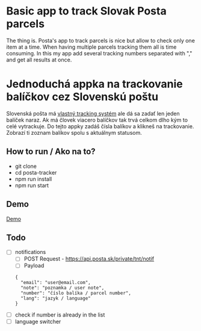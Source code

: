 # Basic app to track Slovak Posta parcels

The thing is. Posta's app to track parcels is nice but allow to check only one item at a time. When having multiple parcels tracking them all is time consuming.
In this my app add several tracking numbers separated with "," and get all results at once.

# Jednoduchá appka na trackovanie balíčkov cez Slovenskú poštu

Slovenská pošta má [vlastný tracking systém](https://tandt.posta.sk) ale dá sa zadať len jeden balíček naraz. Ak má človek viacero balíčkov tak trvá celkom dlho kým to celé vytrackuje.
Do tejto appky zadáš čísla balíkov a klikneš na trackovanie. Zobrazí ti zoznam balíkov spolu s aktuálnym statusom.

## How to run / Ako na to?

- git clone
- cd posta-tracker
- npm run install
- npm run start

## Demo

[Demo](https://dev.onemandevz.pro/)

## Todo

- [ ] notifications
  - [ ] POST Request - https://api.posta.sk/private/tnt/notif
  - [ ] Payload
  ```
  {
    "email": "user@email.com",
    "note": "poznamka / user note",
    "number": "číslo balíka / parcel number",
    "lang": "jazyk / language"
  }
  ```
- [ ] check if number is already in the list
- [ ] language switcher
